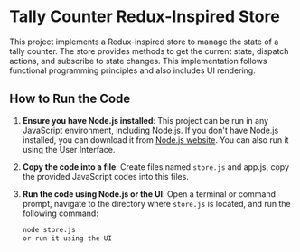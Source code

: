 # Tally Counter Redux-Inspired Store

This project implements a Redux-inspired store to manage the state of a tally counter. The store provides methods to get the current state, dispatch actions, and subscribe to state changes. This implementation follows functional programming principles and also includes UI rendering.

## How to Run the Code

1. **Ensure you have Node.js installed**: This project can be run in any JavaScript environment, including Node.js. If you don't have Node.js installed, you can download it from [Node.js website](https://nodejs.org/). You can also run it using the User Interface.

2. **Copy the code into a file**: Create files named `store.js` and app.js, copy the provided JavaScript codes into this files.

3. **Run the code using Node.js or the UI**: Open a terminal or command prompt, navigate to the directory where `store.js` is located, and run the following command:
   ```sh
   node store.js
   or run it using the UI